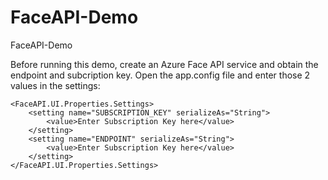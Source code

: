 # FaceAPI-Demo
FaceAPI-Demo

Before running this demo, create an Azure Face API service and obtain the endpoint and subcription key. 
Open the app.config file and enter those 2 values in the settings:

```
<FaceAPI.UI.Properties.Settings>
    <setting name="SUBSCRIPTION_KEY" serializeAs="String">
        <value>Enter Subscription Key here</value>
    </setting>
    <setting name="ENDPOINT" serializeAs="String">
        <value>Enter Subscription Key here</value>
    </setting>
</FaceAPI.UI.Properties.Settings>
```
